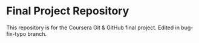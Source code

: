 # Final Project Repository
This repository is for the Coursera Git & GitHub final project.
Edited in bug-fix-typo branch.

